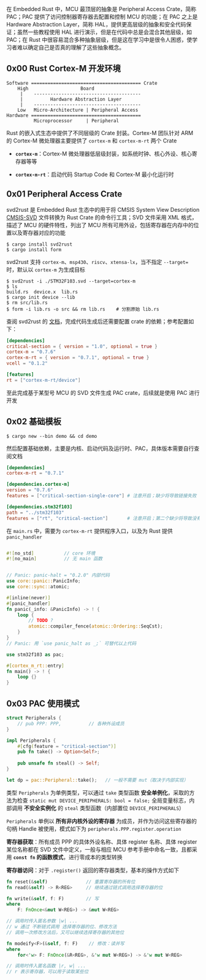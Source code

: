 在 Embedded Rust 中，MCU 最顶层的抽象是 Peripheral Access Crate，简称 PAC；PAC 提供了访问控制器寄存器去配置和控制 MCU 的功能；在 PAC 之上是 Hardware Abstraction Layer，简称 HAL，提供更高层级的抽象和安全代码保证；虽然一些教程使用 HAL 进行演示，但是在代码中总是会混合其他层级，如 PAC；在 Rust 中很容易混合多种抽象层级，但是这在学习中是很令人困惑，使学习者难以确定自己是否真的理解了这些抽象概念。

## 0x00 Rust Cortex-M 开发环境

```
Software ======================================== Crate
    High                   Board
     |    ---------------------------------------
     |          Hardware Abstraction Layer
     |    ---------------------------------------
    Low   Micro-Architecture | Peripheral Access
Hardware ========================================
          Microprocessor     | Peripheral
```

Rust 的嵌入式生态中提供了不同层级的 Crate 封装。Cortex-M 团队针对 ARM 的 Cortex-M 微处理器主要提供了 `cortex-m` 和 `cortex-m-rt` 两个 Crate

+ **`cortex-m`**：Cortex-M 微处理器低层级封装，如系统时钟、核心外设、核心寄存器等等

+ **`cortex-m-rt`**：启动代码 Startup Code 和 Cortex-M 最小化运行时

## 0x01 Peripheral Access Crate

svd2rust 是 Embedded Rust 生态中的用于将 CMSIS System View Description [CMSIS-SVD](https://www.keil.com/pack/doc/CMSIS/SVD/html/index.html) 文件转换为 Rust Crate 的命令行工具；SVD 文件采用 XML 格式，描述了 MCU 的硬件特性，列出了 MCU 所有可用外设，包括寄存器在内存中的位置以及寄存器对应的功能

```shell
$ cargo install svd2rust
$ cargo install form
```

svd2rust 支持 `cortex-m`、`msp430`、`riscv`、`xtensa-lx`，当不指定 `--target=` 时，默认以 `cortex-m` 为生成目标

```shell
$ svd2rust -i ./STM32F103.svd --target=cortex-m
$ ls
build.rs  device.x  lib.rs
$ cargo init device --lib
$ rm src/lib.rs
$ form -i lib.rs -o src && rm lib.rs    # 分割原始 lib.rs
```

查阅 svd2rust 的 [文档](https://docs.rs/svd2rust/latest/svd2rust/)，完成代码生成后还需要配置 crate 的依赖；参考配置如下：

```toml
[dependencies]
critical-section = { version = "1.0", optional = true }
cortex-m = "0.7.6"
cortex-m-rt = { version = "0.7.1", optional = true }
vcell = "0.1.2"

[features]
rt = ["cortex-m-rt/device"]
```

至此完成基于某型号 MCU 的 SVD 文件生成 PAC crate，后续就是使用 PAC 进行开发

## 0x02 基础模板

```shell
$ cargo new --bin demo && cd demo
```

然后配置基础依赖，主要是内核、启动代码及运行时、PAC，具体版本需要自行查阅文档

```toml
[dependencies]
cortex-m-rt = "0.7.1"

[dependencies.cortex-m]
version = "0.7.6"
features = ["critical-section-single-core"] # 注意开启；缺少将导致链接失败

[dependencies.stm32f103]
path = "../stm32f103"
features = ["rt", "critical-section"] 	    # 注意开启；第二个缺少将导致没有 take 方法
```

在 `main.rs` 中，需要为 `cortex-m-rt` 提供程序入口，以及为 Rust 提供 `panic_handler`

```rust

#![no_std]           // core 环境
#![no_main]          // 无 main 函数


// Panic: panic-halt = "0.2.0" 内部代码
use core::panic::PanicInfo;
use core::sync::atomic;

#[inline(never)]
#[panic_handler]
fn panic(_info: &PanicInfo) -> ! {
    loop {
        // TODO ?
        atomic::compiler_fence(atomic::Ordering::SeqCst);
    }
}
// Panic: 用 `use panic_halt as _;` 可替代以上代码

use stm32f103 as pac;

#[cortex_m_rt::entry]
fn main() -> ! {
    loop {}
}
```

## 0x03 PAC 使用模式

```rust
struct Peripherals {
    // pub PPP: PPP,          // 各种外设成员
}
```

```rust
impl Peripherals {
    #[cfg(feature = "critical-section")]
    pub fn take() -> Option<Self>;
    
    pub unsafe fn steal() -> Self;
}
```

```rust
let dp = pac::Peripheral::take();   // 一般不需要 mut（取决于内部实现）
```

类型 `Peripherals` 为单例类型，可以通过 `take` 类型函数 **安全单例化**，采取的方法为检查 `static mut DEVICE_PERIPHERALS: bool = false;` 全局变量标志，内部调用 **不安全实例化** 的 `steal` 类型函数（内部置位 `DEVICE_PERIPHERALS`）

`Peripherals` 单例以 **所有非内核外设的寄存器** 为成员，并作为访问这些寄存器的句柄 Handle 被使用，模式如下为 `peripherals.PPP.register.operation`

**寄存器获取**：所有成员 PPP 的具体外设名称、具体 register 名称、具体 register 某位名称都在 SVD 文件中定义，一般与相应 MCU 参考手册中命名一致，且都采用 **`const fn` 的函数模式**，进行零成本的类型转换

**寄存器访问**：对于 `.register()` 返回的寄存器类型，基本的操作方式如下

```rust
fn reset(&self)              // 重置寄存器的所有位
fn read(&self) -> R<REG>     // 继续通过链式调用选择寄存器的位
```

```rust
fn write(&self, f: F)        // 写
where
	F: FnOnce<&mut W<REG>) -> &mut W<REG>

// 调用时传入匿名参数 |w| ...
// w 通过 不断链式调用 选择寄存器的位、修改方法
// 调用一次修改方法后，又可以继续选择寄存器的其他位
```

```rust
fn modeify<F>(&self, f: F)    // 修改：读并写
where
	for<'w> F: FnOnce(&R<REG>, &'w mut W<REG>) -> &'w mut W<REG>

// 调用时传入匿名函数 |r, w| ...
// r 表示寄存器，可以用于读取某些位
```



  







